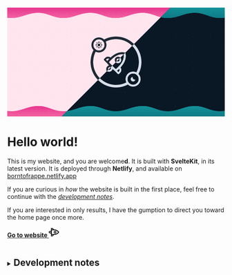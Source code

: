 ![On pink days, on cyan nights, you'll find me online borntofrappé](https://raw.githubusercontent.com/borntofrappe/borntofrappe/master/borntofrappe.png)

# Hello world!

This is my website, and you are welcome**d**. It is built with **SvelteKit**, in its latest version. It is deployed through **Netlify**, and available on [borntofrappe.netlify.app](https://borntofrappe.netlify.app)

If you are curious in _how_ the website is built in the first place, feel free to continue with the [_development notes_](#development-notes).

If you are interested in only results, I have the gumption to direct you toward the home page once more.

[**Go to website ![](https://raw.githubusercontent.com/borntofrappe/borntofrappe/master/rocket.svg)**](https://borntofrappe.netlify.app)

<details>
<summary><h2 style="display: inline-block" id="development-notes">Development notes</h2></summary>

### create-svelte

```bash
npm init svelte@next
```

The instruction prompts several questions:

- Directory not empty. Continue? **y**

- Which Svelte app template? **Skeleton project**

- Use TypeScript? **No**

- Add ESLint for code linting? **Yes**

- Add Prettier for code formatting? **Yes**

With the environment:

1. install the dependencies listed in the package file with `npm install`

2. develop with `npm run dev`

3. create a production app with `npm run build`

### Netlify config

Netlify is able to deploy the website directly through `adapter-auto`. It is possible to configure the build process through Netlify's own interaface, but `netlify.toml` provides a more deliberate approach:

- specify the build command and publish directory

```toml
[build]
  command = "npm run build"
  publish = "build"
```

- specify a node version suitable for SvelteKit. The utility requires at least node 14.13

```toml
[context.production]
  environment = { NODE_VERSION = "14.18.1" }
```

In Netlify's own interface you'd need to configure the options updating the deploy settings and setting an environmental variable for `NODE_ENV`.

### Document icons

In `/static/icons` include icons in the following formats and sizes:

- `icon.svg`

- `favicon.icon`, 32 and 16 pixels

- `apple-touch-icon.png`, 180 pixels

- `android-chrome-192x192.png` and `android-chrome-512x512.png`, 192 and 512 pixels respectively

Reduce the size of the `.png` images with [squoosh.app](https://squoosh.app/).

Reference the icons in `app.html` and the web app manifest `/static/manifest.json`.

Reference the manifest file in `app.html`.

### Webfonts

In `/static/fonts` include fonts in the following variants:

- [JosefinSans](https://fonts.google.com/specimen/Josefin+Sans?query=josefin) bold

- [Jost](https://fonts.google.com/specimen/Jost?query=jost) regular, bold, italic, bold italic

Create the `woff` and `woff2` file formats with [fontsquirrel's generator](https://www.fontsquirrel.com/tools/webfont-generator).

The generator is modified to:

- keep existing true type hinting

- avoid fixing the GASP table

- avoid adjustment for vertical metrics

- avoid fixing missing glyphs, either spaces or hyphens

Include the fonts with the one-step loading strategy explained in [a comprehensive guide to webfonts](https://www.zachleat.com/web/comprehensive-webfonts/).

By default rely the system font stack. Apply the fonts through the `.webfonts` class added to the document when the fonts are indeed loaded.

Rely on the system font stack for `code` elements.

### Global stylesheet

Include the stylesheet `src/app.css` through the layout file `__layout.svelte`.

The global values set different systems in terms of color, sizes, transitions relying on CSS custom properties.

In terms of **color** define different sets of colors following the suggestion from [refactoring UI](https://www.refactoringui.com/previews/building-your-color-palette).

Set root properties in the `:root` selector, create additional properties on the `body` selector.

```css
:root {
	--cool-grey-000: hsl(216, 33%, 97%);
	--cool-grey-100: hsl(214, 15%, 91%);
}

body {
	--copy-color: var(--cool-grey-800);
	--heading-color: var(--cool-grey-900);
}
```

The approach allows to change the style of the application through the more specific properties.

```css
body.dark {
	--copy-color: var(--blue-grey-200);
	--heading-color: var(--blue-grey-100);
}
```

In terms of **sizes** include steps from the [major third](https://www.modularscale.com/?1&em&1.25) scale.

In terms of **easing** include the bezier curves for different timing functions.

Each time you rely on a custom property repeat the declaration _before_ to provide a fallback.

```css
body {
	color: hsl(209, 20%, 25%);
	color: var(--copy-color);
}
```

Past the different systems set default values for a range of selectors considering most of the guidance from [a modern CSS reset](https://piccalil.li/blog/a-modern-css-reset/). The reset is modified as follows:

- avoid resetting the margin on `blockquote`, `dl` and `dd` elements

- avoid resetting the padding on lists

- avoid implementing smooth scrolling

- avoid setting a `min-height` on the entire body

- set the `line-height` not through the body but through the paragraph selector

- set `display: block` on images but also the svg selector for vector graphics

- avoid resetting animations for the reduced motion preference with the `!important` keyword

### Meta tags

Beside the tags in `app.html` include additional information in the `<Meta />` component:

- title

- description

- open graph properties

Use the URL from the `page` store made available by the kit in `$app/stores`.

### use observe

Through the `use:observe` action add and remove a class of `observed` on the target elements considering the intersection observer API and the preference for reduced motion.

```svelte
<section use:observe />
```

To have the Svelte compile the associated CSS declarations add a class through the class directive.

```html
<section class:observed="{false}" use:observe />

<style>
	section.observed {
		animation-play-state: running;
	}
</style>
```

### log

The log helps to set up an environment where the kit is able to create pages and content from markdown files.

Install `mdsvex` to process markdown files.

```bash
npm i --save-dev mdsvex
```

Update `svelte.config.js` to 1. have mdsvex process `.md` files, and 2. SvelteKit consider `.md` files.

```js
const mdsvexConfig = {
	extensions: ['.md']
};

const config = {
	preprocess: mdsvex(mdsvexConfig),
	extensions: ['.svelte', ...mdsvexConfig.extensions]
	// kit
};
```

This is enough to create pags from markdown files. `/src/routes/test.md` would create a page for at `/test`.

Considering the content from a separate folder — `/src/log` — import the files with `import.meta.glob()`.

```html
<script context="module">
	export async function load() {
	  const log = import.meta.glob()
	}
</script>
```

The [Vite](https://vitejs.dev/guide/features.html#glob-import). feature returns an object describing the documents with a path and a transforming function.

```js
{
  '/src/log/0.md': Function(),
  '/src/log/1.md': Function(),
}
```

The function is what ultimately allows to transform the documents through `mdsvex`.

#### archives

With `src/log/archives.svelte` show all the log entries sorted by day, provided by the name of the file — `0.md`, `1.md` and so forth.

Wrap the imported object in `Object.entries()` to create a 2D array.

```js
Object.entries(import.meta.glob('/src/log/*.md'));
```

Iterate through the array to consider the path and transforming function.

```js
.map(async ([path, module]) => {

})
```

Extract the data from the frontmatter, to retrieve the `title`.

```js
const { metadata } = await module();
const { title } = metadata;
```

For the day, and the slug pointing to the article, extract the value from the path.

```js
const day = path.split('/').pop().replace(/\.md$/, '');
```

For each entry produce an object with the relevant metadata and the slug.

```js
return {
	day,
	title
};
```

Since the operation is asynchronous wrap the entire `Object.entries` statement in a giant promise to wait for the execution of each module.

```js
const log = await Promise.all(Object.entries(/**/));
```

Once the promises are all resolved, `entries` describes an array of objects with `title` and `day`. Pass the data through `props` and iterate through the collection with an `#each` statement to create the list of entries.

In the markup link to the specific entries through the day.

```html
<a href="/log/{day}">{title}</a>
```

The day is also used in the ordered list, but is connected to HTML more than SvelteKit.

#### day

With `src/log/[day].svelte` show the entry for the specific day.

Extract the day from the `params` object.

```js
export async function load({ params }) {
	const { day } = params;
}
```

Build the path the day would have in the log folder.

```js
const path = `/src/log/${day}.md`;
```

Use the string to find a match in the imported object.

```js
const log = import.meta.glob('/src/log/*.md');

if (log[path]) {
}
```

With a match extract the metadata, but also content.

```js
const { default: Module, metadata } = await log[path]();
```

Include the `Module` in the markup as any component.

```html
<main>
	<h1>{title}</h1>
	<Module />
</main>
```

Without a match return an object with a `status` and `error`.

```js
return {
	status: 404,
	error: new Error(`I haven't logged anything on day ${day}.`)
};
```

The object is enough to have the kit produce the error page.

#### index

With `src/log/index.svelte` show the latest entry.

First create an array similar to [the archives](#archives). Unlike with the archives, however, create an object with the day and path only.

```js
return {
	day,
	path
};
```

The idea is to use the path to produce the content only for the specific entry.

Isolate the latest entry from the sorted collection.

```js
const [entry] = entries.sort((a, b) => parseInt(b.day, 10) - parseInt(a.day, 10));
```

Repeat the importing syntax to extract the corresponding component.

```js
const log = import.meta.glob('/src/log/*.md');
const { default: Module, metadata } = await log[entry.path]();
```

#### kit specificities

Considering the SvelteKit's features the components are updated to:

- prerender the routes

  ```html
  <script context="module">
  	export const prerender = true;
  </script>
  ```

- prefetch log entries

  ```svelte
  <a sveltekit:prefetch href="/log/{slug}">{title}</a>
  ```

- avoid hydrating the archives and individual entries

  ```html
  <script context="module">
  	export const hydrate = false;
  </script>
  ```

  The documents are not interactive and it's enough to rely on the server-rendered version.

As a matter of preference add `__layout.reset.svelte` to remove the layout file set at root level.

#### Interactivity warning

At the time of writing the console highlights a warning when using `<Module />` and points to the `<svelte:component >` special element instead.

```bash
/src/routes/log/[day].svelte:42:1 <Module/> will not be reactive if Module changes. Use <svelte:component this={Module}/> if you want this reactivity.
```

For the log and the static nature of the content, however, the module does not change in the first place.

#### Error page

SvelteKit falls back to `src/__error.svelte` when visiting a URL for a non-existing day. In the moment you create a specific error page in the `/log` sub-folder, `src/log/__error.svelte`, this one takes precedence for errors produced in the nested routes.

### Blog routes

The blog follows the experimentation of the [log](#log) with a more elaborate structure.

#### mdsvex

Update the config object so that `mdsvex` picks up markdown files, but also documents ending with the `.svx` extension. The split between the two helps to differentiate purely static articles from those including Svelte syntax.

```js
const mdsvexConfig = {
	extensions: ['.md', '.svx']
};
```

Update the config option to also override the default frontmatter function.

```js
const mdsvexConfig = {
	frontmatter: {
		marker: '-',
		type: 'yaml',
		parse: (frontmatter) =>
			Object.fromEntries(frontmatter.split('\n').map((line) => line.split(/: /, 2)))
	}
};
```

The idea is to always process the values in the frontmatter as a string, which make it possible to avoid parsing the input dates as date objects.

```md
---
datetime: 2021-02-04
---
```

`datetime` is preferred over `date` since the corresponding value is inspired by the HTML attribute with the same name.

#### index

With `src/blog/index.svelte` show all the articles sorted by date.

With `import.meta.glob` refer to markdown files, but also `.svx` documents as well.

```diff
'/src/blog/*.md'
+'/src/blog/*.{md,svx}'
```

To extract the name of the file and build the slug remove either extension.

```diff
.replace('.md', '');
+.replace(/\.(md|svx)/, '');
```

To sort by date create the date from the `datetime` value. The idea is to create a date object from this string destructuring its various components.

```js
const date = new Date(
	...metadata.datetime
		.split(/[-T:]/)
		.map((d, i) => (i === 1 ? parseInt(d, 10) - 1 : parseInt(d, 10)))
);
```

#### Nested articles

Ultimately I want to support a setup where you can write a markdown or `.svx` document in a dedicated folder.

```text
/folder
  /article.md

/article
  /index.md
```

Especially in the context of files incorporating Svelte syntax the structure helps to maintain a single, shared location for all components.

To support this setup

1. update the syntax of the glob statement.

   ```diff
   import.meta.glob('/src/blog/*.{md,svx}')
   +import.meta.glob('/src/blog/**/*.{md,svx}')
   ```

2. update how the `slug` is extracted from the path, removing the optional `/index` string so to isolate the name of the article

#### slug

With `src/blog/[slug].svelte` show the article for the specific slug.

Repeat the importing syntax used for all articles, but store the path to identify a potential article.

```js
return {
	slug,
	path
};
```

With the array find a potential match comparing the slug against the parameter passed through the `load` function.

```js
const entry = entries.find(({ slug }) => slug === params.slug);
```

If there is a match call once more `import.meta.glob` and retrieve the metadata and associated content using the match's path.

```js
const blog = import.meta.glob('/src/blog/**/*.{md,svx}');
const { default: Module, metadata } = await blog[entry.path]();
```

Without a match return an object to produce the 404 error page.

```js
return {
	status: 404,
	error: new Error(`There is no article for ${entry.slug}.`)
};
```

#### Session

`/routes/blog/index.svelte` and `/routes/blog/[slug].svelte` share much of the same logic in the initial script.

With `hooks/index.js` store the information in the `sessions` object.

```js
export async function getSession() {
	const entries = await Promise.all(/* ... */);
	return {
		entries: entries.sort((a, b) => b.date - a.date)
	};
}
```

Retrieve the articles from the `load` function.

```js
export async function load({ session }) {
	const { entries } = session;
}
```

Retrieve the specific article finding a match in the same object.

#### Data structure

Instead of storing the articles in an array I find it preferable to create an object using the `slug` as a key. The solution makes it easier to retrieve a specific article in `[slug].svelte`

```diff
-const entry = entries.find(({ slug }) => slug === params.slug);
+const entry = entries[params.slug];
```

The drawback is that `index.svelte` needs the information back into an array to sort the articles by date.

One way to combine both needs, having the articles stored by slug and maintain the expected order, is to use a map.

With a map retrieve a specific article with the `.get()` method.

```js
const article = articles.get(params.slug);
```

With a map retrieve all articles with the `.values()` method. Note that the value returned by a function is an interator.

```js
const articles = [...session.articles.values()];
```

For the map create a two dimensional array where each article includes the slug and then the relevant metadata. Sort the entries.

```js
[...entries].sort((a, b) => b.date - a.date);
```

Modifying the array in place would not create issues, but I'd rather avoid side effects.

Loop through the collection to create the 2D structure expected by the map constructor.

```js
[...entries].sort((a, b) => b.date - a.date).reduce((acc, curr) => [...acc, [curr.slug, curr]], []);
```

#### formatDate

In `utils.js` create a function to format date objects with a more readable label.

```html
<time {datetime}>{formatDate(date)}</time>
```

The function receives a date and returns the name of the month followed by day and year. The feature leans on the internationalization API or a hard-coded array.

#### mdsvex/2

Update the config object to modify the default markup.

With `rehype-slug` add an identifier on heading elements.

```bash
npm i -D rehype-slug
```

Include the package in the `rehypePlugins` field.

```js
import slug from 'rehype-slug';

const mdsvexConfig = {
	// ...,
	rehypePlugins: [slug]
};
```

The `id` is necessary to add an autolink.

With `rehype-autolink-headings` mark up headings to include an anchor link element pointing to the corresponding landmark.

```bash
npm i -D rehype-autolink-headings
```

Include the package alongside `rehype-slug`.

```js
import autolinkHeadings from 'rehype-autolink-headings';

const mdsvexConfig = {
	// ...,
	rehypePlugins: [slug, autolinkHeadings]
};
```

By default the package adds the anchor link before the text making up the headinig. Modify the default to inject the following markup.

```html
<a href="#id"><span class="visully-hidden">Permalink</span></a>
```

To modify the package pass an object in a 2D array.

```js
const mdsvexConfig = {
	rehypePlugins: [[(autolinkHeadings, autolinkHeadingsConfig)]]
};
```

In the object append the span with the chosen text and class.

```js
const autolinkHeadingsConfig = {
	behavior: 'append',
	properties: {},
	content: {
		type: 'element',
		tagName: 'span',
		properties: { className: 'visually-hidden' },
		children: [{ type: 'text', value: 'Permalink' }]
	}
};
```

With `shiki` highlight code fences.

```bash
npm i -D shiki
```

Include the highlighting function through the `highlight` field.

```js
const mdsvexConfig = {
	// ...,
	highlight: {
		highlighter
	}
};
```

To highlight use the highlighter from the package.

```js
async function highlighter(code, lang) {
	const shikiHighlighter = await getHighlighter({ theme: 'dracula-soft' });
}
```

Return the markup with a specific string, wrapping the output in an `@html` directive. The actual specific instructions is found looking through the issues in the GitHub repo.

```js
const html = escapeSvelte(shikiHighlighter.codeToHtml(code, { lang }));

return `{@html \`${html}\`}`;
```

`shiki` marks code fences in a `<pre>` element nesting `<code>` elements. Inject the output in a specific markup.

```html
<div class="code">
	<span>lang <svg></svg></span>
	<!-- shiki output -->
</div>
```

### Progressive web app

To create a progressive web app:

- ensure the manifest has a few key-value pairs, such as `name`, `short_name`, `start_url`. For one of the icons devoted to the android operating system include the purpose of `maskable`

- add a theme color with meta tags in the `app.html` file. It is possible to include a value for a specific color preference with a media query

- create a service worker in `src/service-worker.js` or `src/service-worker/index.js` to manage cache

#### Cache

SvelteKit automatically registers the service worker and gives access to three assets in the `$service-worker` store.

- with `files` you reference the files in the `static` folder

- with `build` you reference the files in the `build` folder.

- with `timestamp` you reference `Date.now()` at the time of the build process

In terms of caching strategy listen to three events on the service worker, `self`:

- with `install` add the files in a cache with a specific name

- with `activate` remove the caches with a different name from the one used in the installation

- with `fetch` respond to the incoming request with the cache **or** with a fetch request **or** with a `html` document providing a generic fallback

I ultimately choose to cache only the static files.

###

</details>
